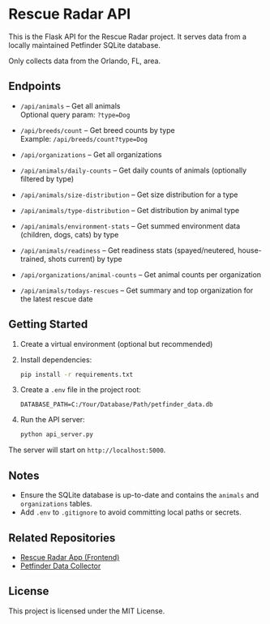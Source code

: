 # Rescue Radar API

This is the Flask API for the Rescue Radar project. It serves data from a locally maintained Petfinder SQLite database.

Only collects data from the Orlando, FL, area.

## Endpoints

- `/api/animals` – Get all animals  
  Optional query param: `?type=Dog`  

- `/api/breeds/count` – Get breed counts by type  
  Example: `/api/breeds/count?type=Dog`

- `/api/organizations` – Get all organizations

- `/api/animals/daily-counts` – Get daily counts of animals (optionally filtered by type)

- `/api/animals/size-distribution` – Get size distribution for a type

- `/api/animals/type-distribution` – Get distribution by animal type

- `/api/animals/environment-stats` – Get summed environment data (children, dogs, cats) by type

- `/api/animals/readiness` – Get readiness stats (spayed/neutered, house-trained, shots current) by type

- `/api/organizations/animal-counts` – Get animal counts per organization

- `/api/animals/todays-rescues` – Get summary and top organization for the latest rescue date

## Getting Started

1. Create a virtual environment (optional but recommended)

2. Install dependencies:

   ```bash
   pip install -r requirements.txt
   ```

3. Create a `.env` file in the project root:

   ```env
   DATABASE_PATH=C:/Your/Database/Path/petfinder_data.db
   ```

4. Run the API server:

   ```bash
   python api_server.py
   ```

The server will start on `http://localhost:5000`.

## Notes

- Ensure the SQLite database is up-to-date and contains the `animals` and `organizations` tables.
- Add `.env` to `.gitignore` to avoid committing local paths or secrets.

## Related Repositories

- [Rescue Radar App (Frontend)](https://github.com/pyohner/rescue_radar_app)
- [Petfinder Data Collector](https://github.com/pyohner/petfinder-data-collector)

## License

This project is licensed under the MIT License.